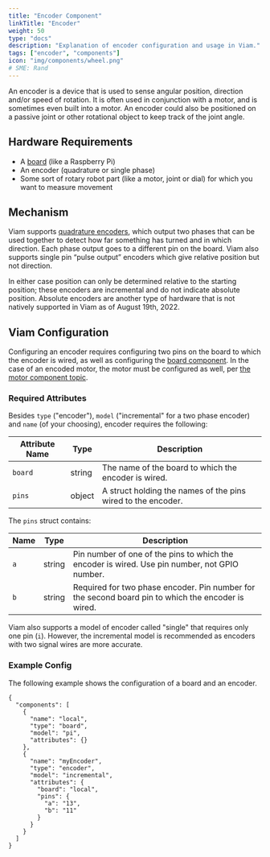 ```yaml
---
title: "Encoder Component"
linkTitle: "Encoder"
weight: 50
type: "docs"
description: "Explanation of encoder configuration and usage in Viam."
tags: ["encoder", "components"]
icon: "img/components/wheel.png"
# SME: Rand
---
```

An encoder is a device that is used to sense angular position, direction and/or speed of rotation.
It is often used in conjunction with a motor, and is sometimes even built into a motor.
An encoder could also be positioned on a passive joint or other rotational object to keep track of the joint angle.

## Hardware Requirements

- A [board](/components/board/) (like a Raspberry Pi)
- An encoder (quadrature or single phase)
- Some sort of rotary robot part (like a motor, joint or dial) for which you want to measure movement

## Mechanism

Viam supports [quadrature encoders](https://en.wikipedia.org/wiki/Incremental_encoder#Quadrature_outputs), which output two phases that can be used together to detect how far something has turned and in which direction.
Each phase output goes to a different pin on the board.
Viam also supports single pin “pulse output” encoders which give relative position but not direction.

In either case position can only be determined relative to the starting position; these encoders are incremental and do not indicate absolute position.
Absolute encoders are another type of hardware that is not natively supported in Viam as of August 19th, 2022.

## Viam Configuration

Configuring an encoder requires configuring two pins on the board to which the encoder is wired, as well as configuring the [board component](/components/board/).
In the case of an encoded motor, the motor must be configured as well, per [the motor component topic](/components/motor/#dc-motor-with-encoder).

### Required Attributes

Besides `type` ("encoder"), `model` ("incremental" for a two phase encoder) and `name` (of your choosing), encoder requires the following:

Attribute Name | Type | Description
-------------- | ---- | ---------------
`board` | string | The name of the board to which the encoder is wired.
`pins` | object | A struct holding the names of the pins wired to the encoder.

The `pins` struct contains:

Name  | Type | Description
---- | ---- | ----
`a` | string | Pin number of one of the pins to which the encoder is wired. Use pin number, not GPIO number.
`b` | string | Required for two phase encoder. Pin number for the second board pin to which the encoder is wired.

Viam also supports a model of encoder called "single" that requires only one pin (`i`).
However, the incremental model is recommended as encoders with two signal wires are more accurate.

### Example Config

The following example shows the configuration of a board and an encoder.

```json-viam
{
  "components": [
    {
      "name": "local",
      "type": "board",
      "model": "pi",
      "attributes": {}
    },
    {
      "name": "myEncoder",
      "type": "encoder",
      "model": "incremental",
      "attributes": {
        "board": "local",
        "pins": {
          "a": "13",
          "b": "11"
        }
      }
    }
  ]
}
```
